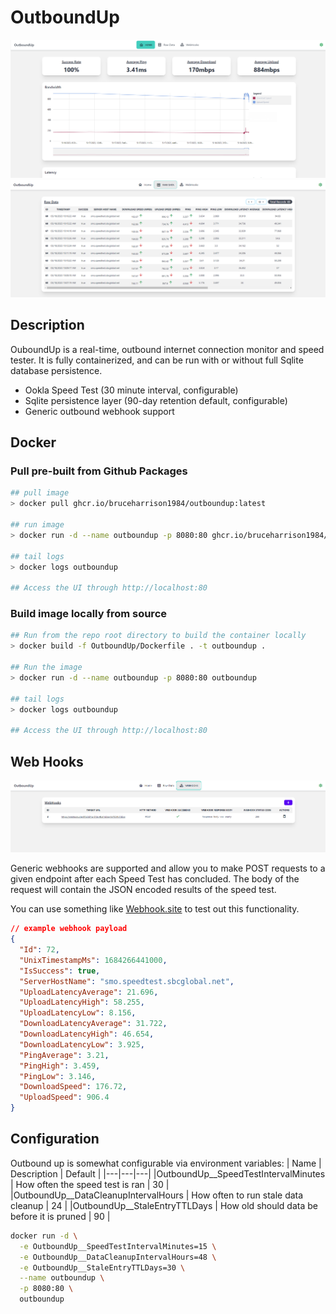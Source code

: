 # OutboundUp

![Home Screen](homescreen-preview.png)
![Raw Data](rawdata-preview.png)

## Description

OuboundUp is a real-time, outbound internet connection monitor and speed tester. It is fully containerized, and can be run with or without full Sqlite database persistence.

- Ookla Speed Test (30 minute interval, configurable)
- Sqlite persistence layer (90-day retention default, configurable)
- Generic outbound webhook support

## Docker

### Pull pre-built from Github Packages

```sh
## pull image
> docker pull ghcr.io/bruceharrison1984/outboundup:latest

## run image
> docker run -d --name outboundup -p 8080:80 ghcr.io/bruceharrison1984/outboundup:latest

## tail logs
> docker logs outboundup

## Access the UI through http://localhost:80
```

### Build image locally from source

```sh
## Run from the repo root directory to build the container locally
> docker build -f OutboundUp/Dockerfile . -t outboundup .

## Run the image
> docker run -d --name outboundup -p 8080:80 outboundup

## tail logs
> docker logs outboundup

## Access the UI through http://localhost:80
```

## Web Hooks

![Web Hooks](webhooks-preview.png)

Generic webhooks are supported and allow you to make POST requests to a given endpoint after each Speed Test has concluded. The body of the request will contain the JSON encoded results of the speed test.

You can use something like [Webhook.site](https://webhook.site/) to test out this functionality.

```json
// example webhook payload
{
  "Id": 72,
  "UnixTimestampMs": 1684266441000,
  "IsSuccess": true,
  "ServerHostName": "smo.speedtest.sbcglobal.net",
  "UploadLatencyAverage": 21.696,
  "UploadLatencyHigh": 58.255,
  "UploadLatencyLow": 8.156,
  "DownloadLatencyAverage": 31.722,
  "DownloadLatencyHigh": 46.654,
  "DownloadLatencyLow": 3.925,
  "PingAverage": 3.21,
  "PingHigh": 3.459,
  "PingLow": 3.146,
  "DownloadSpeed": 176.72,
  "UploadSpeed": 906.4
}
```

## Configuration

Outbound up is somewhat configurable via environment variables:
| Name | Description | Default |
|---|---|---|
|OutboundUp__SpeedTestIntervalMinutes | How often the speed test is ran | 30 |
|OutboundUp__DataCleanupIntervalHours | How often to run stale data cleanup | 24 |
|OutboundUp__StaleEntryTTLDays | How old should data be before it is pruned | 90 |

```sh
docker run -d \
  -e OutboundUp__SpeedTestIntervalMinutes=15 \
  -e OutboundUp__DataCleanupIntervalHours=48 \
  -e OutboundUp__StaleEntryTTLDays=30 \
  --name outboundup \
  -p 8080:80 \
  outboundup
```
